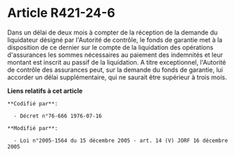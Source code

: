 # Article R421-24-6

Dans un délai de deux mois à compter de la réception de la demande du liquidateur désigné par l'Autorité de contrôle, le
fonds de garantie met à la disposition de ce dernier sur le compte de la liquidation des opérations d'assurances les sommes
nécessaires au paiement des indemnités et leur montant est inscrit au passif de la liquidation. A titre exceptionnel,
l'Autorité de contrôle des assurances peut, sur la demande du fonds de garantie, lui accorder un délai supplémentaire, qui ne
saurait être supérieur à trois mois.

**Liens relatifs à cet article**

	**Codifié par**:

	  - Décret n°76-666 1976-07-16

	**Modifié par**:

	  - Loi n°2005-1564 du 15 décembre 2005 - art. 14 (V) JORF 16 décembre 2005
